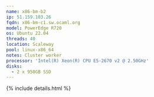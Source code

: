 ```yaml
---
name: x86-bm-b2
ip: 51.159.103.26
fqdn: x86-bm-c1.sw.ocaml.org
model: PowerEdge R720
os: Ubuntu 22.04
threads: 40
location: Scaleway
pool: linux-x86_64
notes: Cluster worker
processor: 'Intel(R) Xeon(R) CPU E5-2670 v2 @ 2.50GHz'
disks:
  - 2 x 950GB SSD
---
```

{% include details.html %} 

